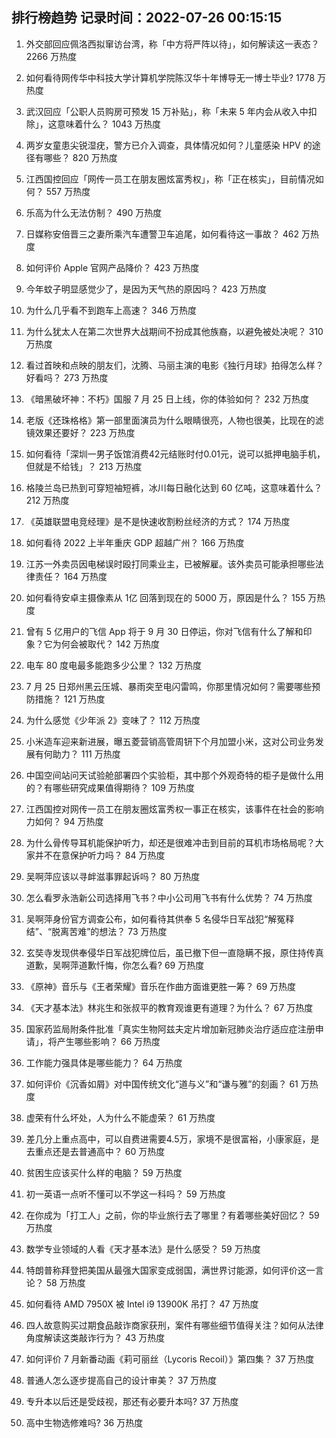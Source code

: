 
## 排行榜趋势 记录时间：2022-07-26 00:15:15
  
  1. 外交部回应佩洛西拟窜访台湾，称「中方将严阵以待」，如何解读这一表态？ 2266 万热度
    
  2. 如何看待网传华中科技大学计算机学院陈汉华十年博导无一博士毕业? 1778 万热度
    
  3. 武汉回应「公职人员购房可预发 15 万补贴」，称「未来 5 年内会从收入中扣除」，这意味着什么？ 1043 万热度
    
  4. 两岁女童患尖锐湿疣，警方已介入调查，具体情况如何？儿童感染 HPV 的途径有哪些？ 820 万热度
    
  5. 江西国控回应「网传一员工在朋友圈炫富秀权」，称「正在核实」，目前情况如何？ 557 万热度
    
  6. 乐高为什么无法仿制？ 490 万热度
    
  7. 日媒称安倍晋三之妻所乘汽车遭警卫车追尾，如何看待这一事故？ 462 万热度
    
  8. 如何评价 Apple 官网产品降价？ 423 万热度
    
  9. 今年蚊子明显感觉少了，是因为天气热的原因吗？ 423 万热度
    
  10. 为什么几乎看不到跑车上高速？ 346 万热度
    
  11. 为什么犹太人在第二次世界大战期间不扮成其他族裔，以避免被处决呢？ 310 万热度
    
  12. 看过首映和点映的朋友们，沈腾、马丽主演的电影《独行月球》拍得怎么样？好看吗？ 273 万热度
    
  13. 《暗黑破坏神：不朽》国服 7 月 25 日上线，你的体验如何？ 232 万热度
    
  14. 老版《还珠格格》第一部里面演员为什么眼睛很亮，人物也很美，比现在的滤镜效果还要好？ 223 万热度
    
  15. 如何看待「深圳一男子饭馆消费42元结账时付0.01元，说可以抵押电脑手机，但就是不给钱」？ 213 万热度
    
  16. 格陵兰岛已热到可穿短袖短裤，冰川每日融化达到 60 亿吨，这意味着什么？ 212 万热度
    
  17. 《英雄联盟电竞经理》是不是快速收割粉丝经济的方式？ 174 万热度
    
  18. 如何看待 2022 上半年重庆 GDP 超越广州？ 166 万热度
    
  19. 江苏一外卖员因电梯误时殴打同乘业主，已被解雇。该外卖员可能承担哪些法律责任？ 164 万热度
    
  20. 如何看待安卓主摄像素从 1亿 回落到现在的 5000 万，原因是什么？ 155 万热度
    
  21. 曾有 5 亿用户的飞信 App 将于 9 月 30 日停运，你对飞信有什么了解和印象？它为何会被取代？ 142 万热度
    
  22. 电车 80 度电最多能跑多少公里？ 132 万热度
    
  23. 7 月 25 日郑州黑云压城、暴雨突至电闪雷鸣，你那里情况如何？需要哪些预防措施？ 121 万热度
    
  24. 为什么感觉《少年派 2》变味了？ 112 万热度
    
  25. 小米造车迎来新进展，曝五菱营销高管周钘下个月加盟小米，这对公司业务发展有何助力？ 111 万热度
    
  26. 中国空间站问天试验舱部署四个实验柜，其中那个外观奇特的柜子是做什么用的？有哪些研究成果值得期待？ 109 万热度
    
  27. 江西国控对网传一员工在朋友圈炫富秀权一事正在核实，该事件在社会的影响力如何？ 94 万热度
    
  28. 为什么骨传导耳机能保护听力，却还是很难冲击到目前的耳机市场格局呢？大家并不在意保护听力吗？ 84 万热度
    
  29. 吴啊萍应该以寻衅滋事罪起诉吗？ 80 万热度
    
  30. 怎么看罗永浩新公司选择用飞书？中小公司用飞书有什么优势？ 74 万热度
    
  31. 吴啊萍身份官方调查公布，如何看待其供奉 5 名侵华日军战犯“解冤释结”、“脱离苦难”的想法？ 73 万热度
    
  32. 玄奘寺发现供奉侵华日军战犯牌位后，虽已撤下但一直隐瞒不报，原住持传真道歉，吴啊萍道歉忏悔，你怎么看? 69 万热度
    
  33. 《原神》音乐与《王者荣耀》音乐在作曲方面谁更胜一筹？ 69 万热度
    
  34. 《天才基本法》林兆生和张叔平的教育观谁更有道理？为什么？ 67 万热度
    
  35. 国家药监局附条件批准「真实生物阿兹夫定片增加新冠肺炎治疗适应症注册申请」，将产生哪些影响？ 66 万热度
    
  36. 工作能力强具体是哪些能力？ 64 万热度
    
  37. 如何评价《沉香如屑》对中国传统文化“道与义”和“谦与雅”的刻画？ 61 万热度
    
  38. 虚荣有什么坏处，人为什么不能虚荣？ 61 万热度
    
  39. 差几分上重点高中，可以自费进需要4.5万，家境不是很富裕，小康家庭，是去重点还是去普通高中？ 60 万热度
    
  40. 贫困生应该买什么样的电脑？ 59 万热度
    
  41. 初一英语一点听不懂可以不学这一科吗？ 59 万热度
    
  42. 在你成为「打工人」之前，你的毕业旅行去了哪里？有着哪些美好回忆？ 59 万热度
    
  43. 数学专业领域的人看《天才基本法》是什么感受？ 59 万热度
    
  44. 特朗普称拜登把美国从最强大国家变成弱国，满世界讨能源，如何评价这一言论？ 58 万热度
    
  45. 如何看待 AMD 7950X 被 Intel i9 13900K 吊打？ 47 万热度
    
  46. 四人故意购买过期食品敲诈商家获刑，案件有哪些细节值得关注？如何从法律角度解读这类敲诈行为？ 43 万热度
    
  47. 如何评价 7 月新番动画《莉可丽丝（Lycoris Recoil）》第四集？ 37 万热度
    
  48. 普通人怎么逐步提高自己的设计审美？ 37 万热度
    
  49. 专升本以后还是受歧视，那还有必要升本吗? 37 万热度
    
  50. 高中生物选修难吗? 36 万热度
    